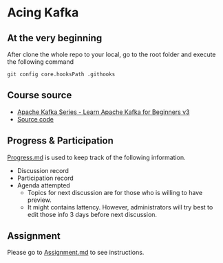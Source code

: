 # Acing Kafka

## At the very beginning
After clone the whole repo to your local, go to the root folder and execute the following command
```
git config core.hooksPath .githooks
```

## Course source
- [Apache Kafka Series - Learn Apache Kafka for Beginners v3](https://www.udemy.com/course/apache-kafka/)
- [Source code](https://www.conduktor.io/apache-kafka-for-beginners)

## Progress & Participation
[Progress.md](./Progress.md) is used to keep track of the following information.
- Discussion record
- Participation record
- Agenda attempted
  - Topics for next discussion are for those who is willing to have preview.
  - It might contains lattency. However, administrators will try best to edit those info 3 days before next discussion.

## Assignment
Please go to [Assignment.md](./Assignment.md) to see instructions.
